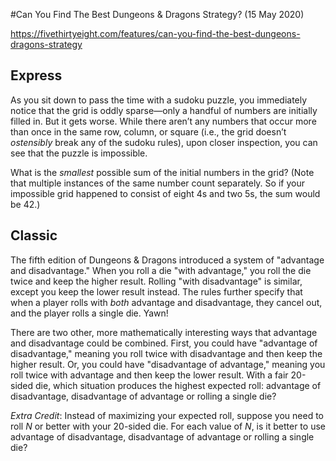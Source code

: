#Can You Find The Best Dungeons & Dragons Strategy? (15 May 2020)

https://fivethirtyeight.com/features/can-you-find-the-best-dungeons-dragons-strategy

## Express

As you sit down to pass the time with a sudoku puzzle, you immediately notice that the grid is oddly sparse—only a handful of numbers are initially filled in.
But it gets worse.
While there aren’t any numbers that occur more than once in the same row, column, or square (i.e., the grid doesn’t *ostensibly* break any of the sudoku rules), upon closer inspection, you can see that the puzzle is impossible.

What is the *smallest* possible sum of the initial numbers in the grid?
(Note that multiple instances of the same number count separately.
So if your impossible grid happened to consist of eight 4s and two 5s, the sum would be 42.)

## Classic

The fifth edition of Dungeons & Dragons introduced a system of "advantage and disadvantage."
When you roll a die "with advantage," you roll the die twice and keep the higher result.
Rolling "with disadvantage" is similar, except you keep the lower result instead.
The rules further specify that when a player rolls with *both* advantage and disadvantage, they cancel out, and the player rolls a single die.
Yawn!

There are two other, more mathematically interesting ways that advantage and disadvantage could be combined.
First, you could have "advantage of disadvantage," meaning you roll twice with disadvantage and then keep the higher result.
Or, you could have "disadvantage of advantage," meaning you roll twice with advantage and then keep the lower result.
With a fair 20-sided die, which situation produces the highest expected roll: advantage of disadvantage, disadvantage of advantage or rolling a single die?

*Extra Credit*: Instead of maximizing your expected roll, suppose you need to roll *N* or better with your 20-sided die.
For each value of *N*, is it better to use advantage of disadvantage, disadvantage of advantage or rolling a single die?
